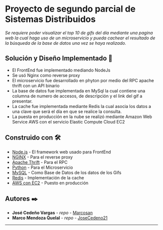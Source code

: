 # Proyecto de segundo parcial de Sistemas Distribuidos

_Se requiere poder visualizar el top 10 de gifs del día mediante una pagina web la cual haga uso de un microservicio y pueda cachear el resultado de la búsqueda de la base de datos una vez se haya realizado._

## Solución y Diseño Implementado 🚀

* El FrontEnd fue implementado mediando NodeJs
*	Se usó Nginx como reverse proxy 
*	El microservicio fue desarrollado en phyton por medio del RPC apache thrift con un API binario
*	La base de datos fue implementada en MySql la cual contiene una columna de numero de accesos, de descripción y el link del gif a presentar.
*	La cache fue implementada mediante Redis la cual asocia los datos a una clave que será el día en que se realice la consulta. 
*	La puesta en producción en la nube se realizó mediante Amazon Web Service AWS con el servicio Elastic Compute Cloud  EC2


## Construido con 🛠️

* [Node.js](https://nodejs.org/) - El framework web usado para FrontEnd
* [NGINX](https://www.nginx.com/) - Para el reverse proxy
* [Apache Thrift](https://thrift.apache.org/) - Para el RPC
* [Python](https://www.python.org/) - Para el Microservicio
* [MySQL](https://www.mysql.com/) - Como Base de Datos de los datos de los Gifs
* [Redis](https://redis.io/) - Implementación de la cache
* [AWS con EC2](https://aws.amazon.com/es/ec2/) - Puesto en producción


## Autores ✒️

* **José Cedeño Vargas** - *repo* - [Marcosan](https://github.com/Marcosan)
* **Marco Mendoza Quelal** - *repo* - [JoseCedeno21](https://github.com/JoseCedeno21)


---
